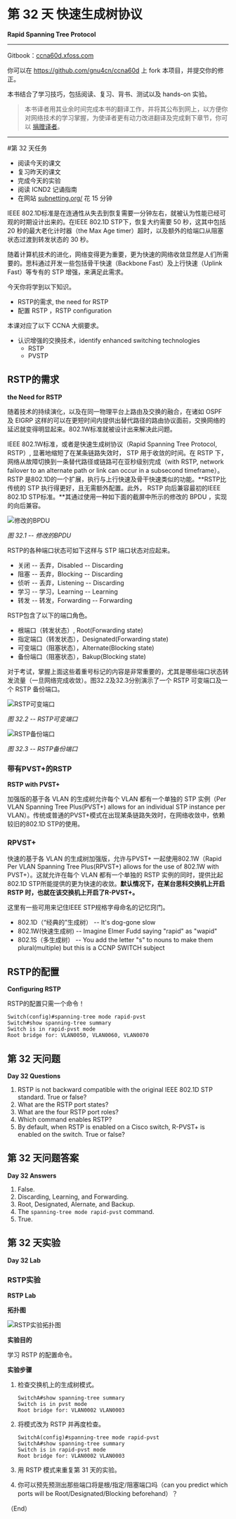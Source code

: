# 第 32 天 快速生成树协议

**Rapid Spanning Tree Protocol**

___

Gitbook：[ccna60d.xfoss.com](https://ccna60d.xfoss.com/)


你可以在 https://github.com/gnu4cn/ccna60d 上 fork 本项目，并提交你的修正。


本书结合了学习技巧，包括阅读、复习、背书、测试以及 hands-on 实验。

> 本书译者用其业余时间完成本书的翻译工作，并将其公布到网上，以方便你对网络技术的学习掌握，为使译者更有动力改进翻译及完成剩下章节，你可以 [捐赠译者](https://github.com/gnu4cn/buy-me-a-coffee)。

___

#第 32 天任务

- 阅读今天的课文
- 复习昨天的课文
- 完成今天的实验
- 阅读 ICND2 记诵指南
- 在网站 [subnetting.org/](http://subnetting.org/) 花 15 分钟

IEEE 802.1D标准是在连通性从失去到恢复需要一分钟左右，就被认为性能已经可观的时期设计出来的。在IEEE 802.1D STP下，恢复大约需要 50 秒，这其中包括 20 秒的最大老化计时器（the Max Age timer）超时，以及额外的给端口从阻塞状态过渡到转发状态的 30 秒。

随着计算机技术的进化，网络变得更为重要，更为快速的网络收敛显然是人们所需要的。思科通过开发一些包括骨干快速（Backbone Fast）及上行快速（Uplink Fast）等专有的 STP 增强，来满足此需求。

今天你将学到以下知识。

- RSTP的需求, the need for RSTP
- 配置 RSTP ，RSTP configuration

本课对应了以下 CCNA 大纲要求。

+ 认识增强的交换技术，identify enhanced switching technologies
    - RSTP
    - PVSTP

## RSTP的需求

**the Need for RSTP**

随着技术的持续演化，以及在同一物理平台上路由及交换的融合，在诸如 OSPF 及 EIGRP 这样的可以在更短时间内提供出替代路径的路由协议面前，交换网络的延迟就变得明显起来。802.1W标准就被设计出来解决此问题。

IEEE 802.1W标准，或者是快速生成树协议（Rapid Spanning Tree Protocol, RSTP）, 显著地缩短了在某条链路失效时， STP 用于收敛的时间。在 RSTP 下，网络从故障切换到一条替代路径或链路可在亚秒级别完成（with RSTP, network failover to an alternate path or link can occur in a subsecond timeframe）。 RSTP 是802.1D的一个扩展，执行与上行快速及骨干快速类似的功能。**RSTP比传统的 STP 执行得更好，且无需额外配置。此外， RSTP 向后兼容最初的IEEE 802.1D STP标准。**其通过使用一种如下面的截屏中所示的修改的 BPDU ，实现的向后兼容。

![修改的BPDU](images/3201.png)

*图 32.1 -- 修改的BPDU*

RSTP的各种端口状态可如下这样与 STP 端口状态对应起来。

- 关闭 -- 丢弃，Disabled -- Discarding
- 阻塞 -- 丢弃，Blocking -- Discarding
- 侦听 -- 丢弃，Listening -- Discarding
- 学习 -- 学习，Learning -- Learning
- 转发 -- 转发，Forwarding -- Forwarding

RSTP包含了以下的端口角色。

- 根端口（转发状态）, Root(Forwarding state)
- 指定端口（转发状态），Designated(Forwarding state)
- 可变端口（阻塞状态），Alternate(Blocking state)
- 备份端口（阻塞状态），Bakup(Blocking state)

对于考试，掌握上面这些着重号标记的内容是非常重要的，尤其是哪些端口状态转发流量（一旦网络完成收敛）。图32.2及32.3分别演示了一个 RSTP 可变端口及一个 RSTP 备份端口。

![RSTP可变端口](images/3202.png)

*图 32.2 -- RSTP可变端口*

![RSTP备份端口](images/3203.png)

*图 32.3 -- RSTP备份端口*

### 带有PVST+的RSTP

**RSTP with PVST+**

加强版的基于各 VLAN 的生成树允许每个 VLAN 都有一个单独的 STP 实例（Per VLAN Spanning Tree Plus(PVST+) allows for an individual STP instance per VLAN）。传统或普通的PVST+模式在出现某条链路失效时，在网络收敛中，依赖较旧的802.1D STP的使用。

### RPVST+

快速的基于各 VLAN 的生成树加强版，允许与PVST+ 一起使用802.1W（Rapid Per VLAN Spanning Tree Plus(RPVST+) allows for the use of 802.1W with PVST+）。这就允许在每个 VLAN 都有一个单独的 RSTP 实例的同时，提供比起802.1D STP所能提供的更为快速的收敛。**默认情况下，在某台思科交换机上开启 RSTP 时，也就在该交换机上开启了R-PVST+。**

这里有一些可用来记住IEEE STP规格字母命名的记忆窍门。

- 802.1D（“经典的”生成树） -- It's dog-gone slow
- 802.1W(快速生成树) -- Imagine Elmer Fudd saying "rapid" as "wapid"
- 802.1S（多生成树） -- You add the letter "s" to nouns to make them plural(multiple) but this is a CCNP SWITCH subject

## RSTP的配置

**Configuring RSTP**

RSTP的配置只需一个命令！

```console
Switch(config)#spanning-tree mode rapid-pvst
Switch#show spanning-tree summary
Switch is in rapid-pvst mode
Root bridge for: VLAN0050, VLAN0060, VLAN0070
```

## 第 32 天问题

**Day 32 Questions**

1. RSTP is not backward compatible with the original IEEE 802.1D STP standard. True or false?
2. What are the RSTP port states?
3. What are the four RSTP port roles?
4. Which command enables RSTP?
5. By default, when RSTP is enabled on a Cisco switch, R-PVST+ is enabled on the switch. True or false?

## 第 32 天问题答案

**Day 32 Answers**

1. False.
2. Discarding, Learning, and Forwarding.
3. Root, Designated, Alernate, and Backup.
4. The `spanning-tree mode rapid-pvst` command.
5. True.

## 第 32 天实验

**Day 32 Lab**

### RSTP实验

**RSTP Lab**

**拓扑图**

![RSTP实验拓扑图](images/3204.png)

**实验目的**

学习 RSTP 的配置命令。

**实验步骤**

1. 检查交换机上的生成树模式。


    ```console
    SwitchA#show spanning-tree summary
    Switch is in pvst mode
    Root bridge for: VLAN0002 VLAN0003
    ```

2. 将模式改为 RSTP 并再度检查。


    ```console
    SwitchA(config)#spanning-tree mode rapid-pvst
    SwitchA#show spanning-tree summary
    Switch is in rapid-pvst mode
    Root bridge for: VLAN0002 VLAN0003
    ```

3. 用 RSTP 模式来重复第 31 天的实验。

4. 你可以预先预测出那些端口将是根/指定/阻塞端口吗（can you predict which ports will be Root/Designated/Blocking beforehand）？


（End）



